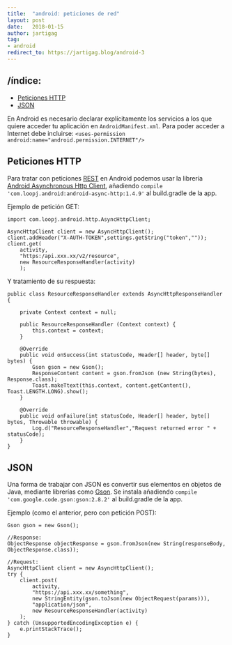 ```yaml
---
title:  "android: peticiones de red"
layout: post
date:   2018-01-15
author: jartigag
tag:
- android
redirect_to: https://jartigag.blog/android-3
---
```


## /índice:

- [Peticiones HTTP](#peticiones-http)
- [JSON](#json)

En Android es necesario declarar explícitamente los servicios a los que quiere acceder tu aplicación en `AndroidManifest.xml`. Para poder acceder a
Internet debe incluirse:  `<uses-permission android:name="android.permission.INTERNET"/>`

## Peticiones HTTP

Para tratar con peticiones [REST](https://es.wikipedia.org/wiki/Transferencia_de_Estado_Representacional) en Android podemos usar la librería
[Android Asynchronous Http Client](http://loopj.com/android-async-http), añadiendo `compile 'com.loopj.android:android-async-http:1.4.9'` al
build.gradle de la app.

Ejemplo de petición GET:

```
import com.loopj.android.http.AsyncHttpClient;

AsyncHttpClient client = new AsyncHttpClient();
client.addHeader("X-AUTH-TOKEN",settings.getString("token",""));
client.get(
	activity,
	"https:/api.xxx.xx/v2/resource",
	new ResourceResponseHandler(activity)
	);
```

Y tratamiento de su respuesta:

```
public class ResourceResponseHandler extends AsyncHttpResponseHandler {

	private Context context = null;

	public ResourceResponseHandler (Context context) {
		this.context = context;
	}

	@Override
	public void onSuccess(int statusCode, Header[] header, byte[] bytes) {
		Gson gson = new Gson();
		ResponseContent content = gson.fromJson (new String(bytes), Response.class);
		Toast.makeTtext(this.context, content.getContent(), Toast.LENGTH.LONG).show();
	}

	@Override
	public void onFailure(int statusCode, Header[] header, byte[] bytes, Throwable throwable) {
		Log.d("ResourceResponseHandler","Request returned error " + statusCode);
	}
}
```

## JSON

Una forma de trabajar con JSON es convertir sus elementos en objetos de Java, mediante librerías como [Gson](https://github.com/google/gson). Se
instala añadiendo `compile 'com.google.code.gson:gson:2.8.2'` al build.gradle de la app.

Ejemplo (como el anterior, pero con petición POST):

```
Gson gson = new Gson();

//Response:
ObjectResponse objectResponse = gson.fromJson(new String(responseBody, ObjectResponse.class));

//Request:
AsyncHttpClient client = new AsyncHttpClient();
try {
	client.post(
		activity,
		"https://api.xxx.xx/something",
		new StringEntity(gson.toJson(new ObjectRequest(params))),
		"application/json",
		new ResourceResponseHandler(activity)
	);
} catch (UnsupportedEncodingException e) {
	e.printStackTrace();
}
```

